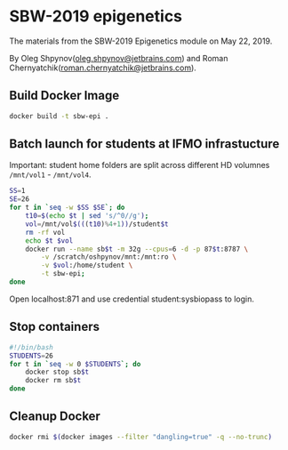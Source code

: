 SBW-2019 epigenetics
====================

The materials from the SBW-2019 Epigenetics module on May 22, 2019. 

By Oleg Shpynov(oleg.shpynov@jetbrains.com) and Roman Chernyatchik(roman.chernyatchik@jetbrains.com).


Build Docker Image
------------------

```bash
docker build -t sbw-epi .
```

Batch launch for students at IFMO infrastucture
-----------------------------------------------
Important: student home folders are split across different HD volumnes `/mnt/vol1` - `/mnt/vol4`.

```bash
SS=1
SE=26
for t in `seq -w $SS $SE`; do 
    t10=$(echo $t | sed 's/^0//g');  
	vol=/mnt/vol$(((t10)%4+1))/student$t
	rm -rf vol
	echo $t $vol
    docker run --name sb$t -m 32g --cpus=6 -d -p 87$t:8787 \
        -v /scratch/oshpynov/mnt:/mnt:ro \
        -v $vol:/home/student \
        -t sbw-epi; 
done
```

Open localhost:871 and use credential student:sysbiopass to login. 

Stop containers
---------------

```bash
#!/bin/bash
STUDENTS=26
for t in `seq -w 0 $STUDENTS`; do 
    docker stop sb$t
    docker rm sb$t
done
```

Cleanup Docker
--------------

```bash
docker rmi $(docker images --filter "dangling=true" -q --no-trunc)
```